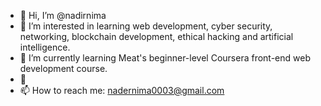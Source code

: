 - 👋 Hi, I’m @nadirnima
- 👀 I’m interested in learning web development, cyber security, networking, blockchain development, ethical hacking and artificial intelligence. 
- 🌱 I’m currently learning Meat's beginner-level Coursera front-end web development course.
- 💞️ 
- 📫 How to reach me: nadernima0003@gmail.com

<!---
nadernima/nadernima is a ✨ special ✨ repository because its `README.md` (this file) appears on your GitHub profile.
You can click the Preview link to take a look at your changes.
--->
